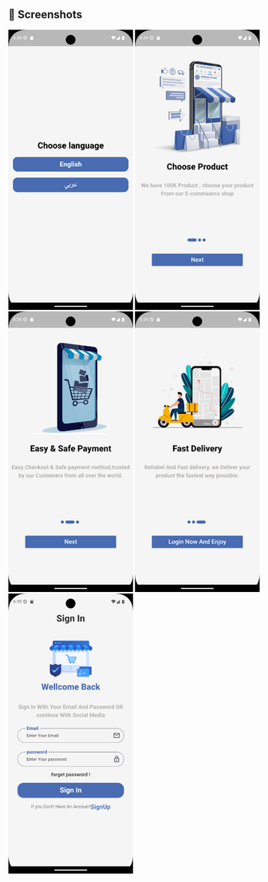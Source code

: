 ## 📱 Screenshots

<img src="screenshot/Screenshot_1749353676.png" width="250"/>

<img src="screenshot/Screenshot_1749353685.png" width="250"/>

<img src="screenshot/Screenshot_1749353689.png" width="250"/>

<img src="screenshot/Screenshot_1749353693.png" width="250"/>

<img src="screenshot/Screenshot_1749353703.png" width="250"/>
